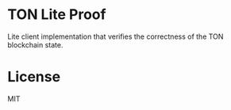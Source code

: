 # TON Lite Proof

Lite client implementation that verifies the correctness of the TON blockchain state.

# License

MIT
